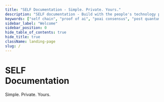 ```yaml
---
title: "SELF Documentation - Simple. Private. Yours."
description: "SELF documentation - Build with the people's technology platform featuring SELF Chain blockchain with Proof-of-AI consensus, post-quantum cryptography, and human-centric design. Open-source infrastructure for your private digital universe, privacy-first applications, and decentralized AI validation."
keywords: ["self chain", "proof of ai", "poai consensus", "post quantum blockchain", "self sovereign technology", "decentralized ai", "people's blockchain", "privacy first", "color marker system", "hybrid cloud blockchain", "ai validator", "human rights technology", "web3 operating system", "blockchain super app"]
sidebar_label: "Welcome"
sidebar_position: 0
hide_table_of_contents: true
hide_title: true
className: landing-page
slug: /
---
```


<div className="hero-section-wrapper">
  <div className="hero-section">
    <div className="hero-content">
      <h1 className="hero-title">SELF<br />Documentation</h1>
      <p className="hero-tagline">Simple. Private. Yours.</p>
    </div>
  </div>
</div>


